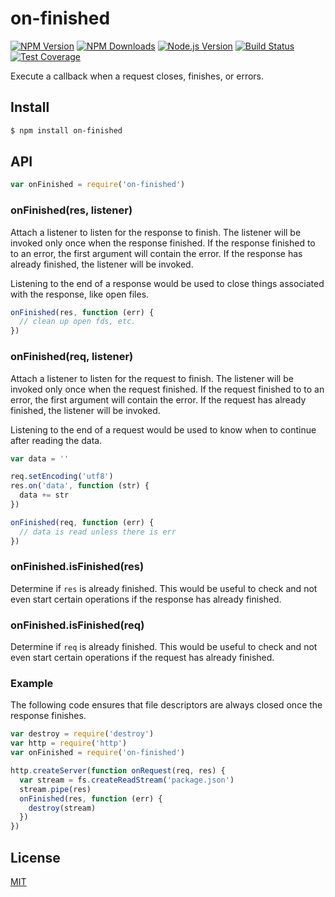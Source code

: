 # on-finished

[![NPM Version][npm-image]][npm-url]
[![NPM Downloads][downloads-image]][downloads-url]
[![Node.js Version][node-version-image]][node-version-url]
[![Build Status][travis-image]][travis-url]
[![Test Coverage][coveralls-image]][coveralls-url]

Execute a callback when a request closes, finishes, or errors.

## Install

```sh
$ npm install on-finished
```

## API

```js
var onFinished = require('on-finished')
```

### onFinished(res, listener)

Attach a listener to listen for the response to finish. The listener will
be invoked only once when the response finished. If the response finished
to to an error, the first argument will contain the error. If the response
has already finished, the listener will be invoked.

Listening to the end of a response would be used to close things associated
with the response, like open files.

```js
onFinished(res, function (err) {
  // clean up open fds, etc.
})
```

### onFinished(req, listener)

Attach a listener to listen for the request to finish. The listener will
be invoked only once when the request finished. If the request finished
to to an error, the first argument will contain the error. If the request
has already finished, the listener will be invoked.

Listening to the end of a request would be used to know when to continue
after reading the data.

```js
var data = ''

req.setEncoding('utf8')
res.on('data', function (str) {
  data += str
})

onFinished(req, function (err) {
  // data is read unless there is err
})
```

### onFinished.isFinished(res)

Determine if `res` is already finished. This would be useful to check and
not even start certain operations if the response has already finished.

### onFinished.isFinished(req)

Determine if `req` is already finished. This would be useful to check and
not even start certain operations if the request has already finished.

### Example

The following code ensures that file descriptors are always closed
once the response finishes.

```js
var destroy = require('destroy')
var http = require('http')
var onFinished = require('on-finished')

http.createServer(function onRequest(req, res) {
  var stream = fs.createReadStream('package.json')
  stream.pipe(res)
  onFinished(res, function (err) {
    destroy(stream)
  })
})
```

## License

[MIT](LICENSE)

[npm-image]: https://img.shields.io/npm/v/on-finished.svg?style=flat
[npm-url]: https://npmjs.org/package/on-finished
[node-version-image]: https://img.shields.io/node/v/on-finished.svg?style=flat
[node-version-url]: http://nodejs.org/download/
[travis-image]: https://img.shields.io/travis/jshttp/on-finished.svg?style=flat
[travis-url]: https://travis-ci.org/jshttp/on-finished
[coveralls-image]: https://img.shields.io/coveralls/jshttp/on-finished.svg?style=flat
[coveralls-url]: https://coveralls.io/r/jshttp/on-finished?branch=master
[downloads-image]: https://img.shields.io/npm/dm/on-finished.svg?style=flat
[downloads-url]: https://npmjs.org/package/on-finished
